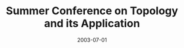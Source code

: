---
title: Summer Conference on Topology and its Application
collection: talks
type: "Conference" 
permalink: /talks/2003talk1
venue: "Washington, DC"
date: 2003-07-01
location: "Washington, DC"
---
